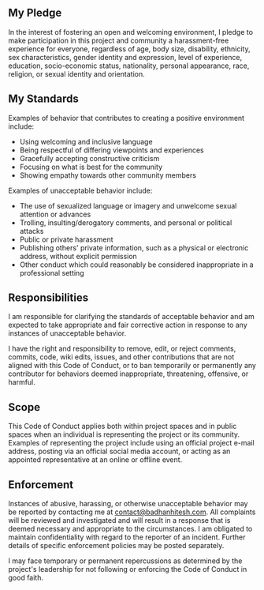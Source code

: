 ## My Pledge

In the interest of fostering an open and welcoming environment, I pledge to make participation in this project and community a harassment-free experience for everyone, regardless of age, body size, disability, ethnicity, sex characteristics, gender identity and expression, level of experience, education, socio-economic status, nationality, personal appearance, race, religion, or sexual identity and orientation.

## My Standards

Examples of behavior that contributes to creating a positive environment include:

* Using welcoming and inclusive language
* Being respectful of differing viewpoints and experiences
* Gracefully accepting constructive criticism
* Focusing on what is best for the community
* Showing empathy towards other community members

Examples of unacceptable behavior include:

* The use of sexualized language or imagery and unwelcome sexual attention or advances
* Trolling, insulting/derogatory comments, and personal or political attacks
* Public or private harassment
* Publishing others' private information, such as a physical or electronic address, without explicit permission
* Other conduct which could reasonably be considered inappropriate in a professional setting

## Responsibilities

I am responsible for clarifying the standards of acceptable behavior and am expected to take appropriate and fair corrective action in response to any instances of unacceptable behavior.

I have the right and responsibility to remove, edit, or reject comments, commits, code, wiki edits, issues, and other contributions that are not aligned with this Code of Conduct, or to ban temporarily or permanently any contributor for behaviors deemed inappropriate, threatening, offensive, or harmful.

## Scope

This Code of Conduct applies both within project spaces and in public spaces when an individual is representing the project or its community. Examples of representing the project include using an official project e-mail address, posting via an official social media account, or acting as an appointed representative at an online or offline event.

## Enforcement

Instances of abusive, harassing, or otherwise unacceptable behavior may be reported by contacting me at contact@badhanhitesh.com. All complaints will be reviewed and investigated and will result in a response that is deemed necessary and appropriate to the circumstances. I am obligated to maintain confidentiality with regard to the reporter of an incident. Further details of specific enforcement policies may be posted separately.

I may face temporary or permanent repercussions as determined by the project's leadership for not following or enforcing the Code of Conduct in good faith.
